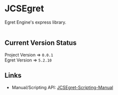 # JCSEgret #

Egret Engine's express library. <br/><br/>


## Current Version Status ##
Project Version => `0.0.1`
<br/>
Egret Version => `5.2.10`
<br/>

## Links ##
* Manual/Scripting API: <a href="http://www.jcs-profile.com:3002">JCSEgret-Scripting-Manual</a>

